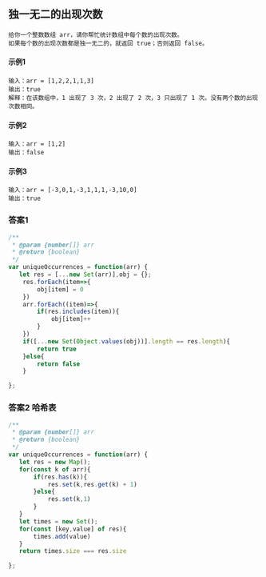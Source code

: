 ## 独一无二的出现次数
    给你一个整数数组 arr，请你帮忙统计数组中每个数的出现次数。
    如果每个数的出现次数都是独一无二的，就返回 true；否则返回 false。
#### 示例1
    输入：arr = [1,2,2,1,1,3]
    输出：true
    解释：在该数组中，1 出现了 3 次，2 出现了 2 次，3 只出现了 1 次。没有两个数的出现次数相同。

#### 示例2
    输入：arr = [1,2]
    输出：false

#### 示例3
    输入：arr = [-3,0,1,-3,1,1,1,-3,10,0]
    输出：true   

### 答案1  
```  javascript
/**
 * @param {number[]} arr
 * @return {boolean}
 */
var uniqueOccurrences = function(arr) {
   let res = [...new Set(arr)],obj = {};
    res.forEach(item=>{
        obj[item] = 0
    })
    arr.forEach((item)=>{
        if(res.includes(item)){
            obj[item]++
        }
    })
    if([...new Set(Object.values(obj))].length == res.length){
        return true
    }else{
        return false
    }

};
```

### 答案2  哈希表
```  javascript
/**
 * @param {number[]} arr
 * @return {boolean}
 */
var uniqueOccurrences = function(arr) {
   let res = new Map();
   for(const k of arr){
       if(res.has(k)){
           res.set(k,res.get(k) + 1)
       }else{
           res.set(k,1)
       }
   }
   let times = new Set();
   for(const [key,value] of res){
       times.add(value)
   }
   return times.size === res.size

};
```